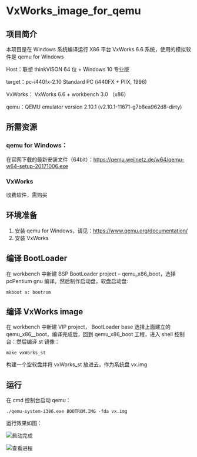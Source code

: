 # VxWorks_image_for_qemu

## 项目简介

本项目是在 Windows 系统编译运行 X86 平台 VxWorks 6.6 系统，使用的模拟软件是 qemu for Windows

Host：联想 thinkVISON 64 位 + Windows 10 专业版

target：pc-i440fx-2.10       Standard PC (i440FX + PIIX, 1996)

VxWorks： VxWorks 6.6 + workbench 3.0 （x86）

qemu：QEMU emulator version 2.10.1 (v2.10.1-11671-g7b8ea962d8-dirty)

## 所需资源

### qemu for Windows：

在官网下载的最新安装文件（64bit）：https://qemu.weilnetz.de/w64/qemu-w64-setup-20171006.exe

### VxWorks

收费软件，需购买

## 环境准备

1. 安装 qemu for Windows，请见：https://www.qemu.org/documentation/
2. 安装 VxWorks

## 编译 BootLoader

在 workbench 中新建 BSP BootLoader project – qemu_x86_boot，选择 pcPentium gnu 编译。然后制作启动盘，软盘启动盘:

```
mkboot a: bootrom

```

## 编译 VxWorks image

在 workbench 中新建 VIP project， BootLoader base 选择上面建立的 qemu_x86__boot，编译完成后，回到 qemu_x86_boot 工程，进入 shell 控制台：然后编译 st 镜像：

```
make vxWorks_st

```

构建一个空软盘并将 vxWorks_st 放进去，作为系统盘 vx.img

## 运行

在 cmd 控制台启动 qemu：

```
./qemu-system-i386.exe BOOTROM.IMG -fda vx.img

```

运行效果如图：

![启动完成](http://ruier.coding.me/images/blog/qemu_vx_booted.png)

![查看进程](http://ruier.coding.me/images/blog/qemu_vx_boot_i.png)